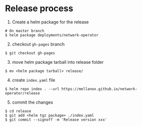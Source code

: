 # Release process

1. Create a helm package for the release
```
# On master branch
$ helm package deployments/network-operator
```
2. checkout `gh-pages` branch
```
$ git checkout gh-pages
```
3. move helm package tarball into release folder
```
$ mv <helm package tarball> release/
```
4. create `index.yaml` file
```
$ helm repo index . --url https://mellanox.github.io/network-operator/release
```
5. commit the changes
```
$ cd release
$ git add <helm tgz package> ./index.yaml
$ git commit --signoff -m 'Release version xxx'
```
